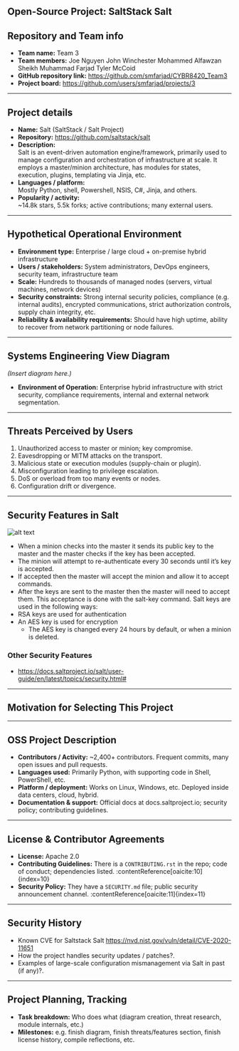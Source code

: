 ## Open-Source Project: SaltStack Salt

## Repository and Team info

- **Team name:** Team 3 
- **Team members:** Joe Nguyen  John Winchester  Mohammed Alfawzan  Sheikh Muhammad Farjad  Tyler McCoid
- **GitHub repository link:** https://github.com/smfarjad/CYBR8420_Team3
- **Project board:** https://github.com/users/smfarjad/projects/3

---

## Project details

- **Name:** Salt (SaltStack / Salt Project) 
- **Repository:** https://github.com/saltstack/salt 
- **Description:**  
  Salt is an event-driven automation engine/framework, primarily used to manage configuration and orchestration of infrastructure at scale. It employs a master/minion architecture, has modules for states, execution, plugins, templating via Jinja, etc. 
- **Languages / platform:**  
  Mostly Python, shell, Powershell, NSIS, C#, Jinja, and others.  
- **Popularity / activity:**  
  ~14.8k stars, 5.5k forks; active contributions; many external users.

---

## Hypothetical Operational Environment

- **Environment type:** Enterprise / large cloud + on-premise hybrid infrastructure  
- **Users / stakeholders:** System administrators, DevOps engineers, security team, infrastructure team  
- **Scale:** Hundreds to thousands of managed nodes (servers, virtual machines, network devices)  
- **Security constraints:** Strong internal security policies, compliance (e.g. internal audits), encrypted communications, strict authorization controls, supply chain integrity, etc.  
- **Reliability & availability requirements:** Should have high uptime, ability to recover from network partitioning or node failures.  

---

## Systems Engineering View Diagram

*(Insert diagram here.)*


- **Environment of Operation:** Enterprise hybrid infrastructure with strict security, compliance requirements, internal and external network segmentation.

---

## Threats Perceived by Users

1. Unauthorized access to master or minion; key compromise.  
2. Eavesdropping or MITM attacks on the transport.  
3. Malicious state or execution modules (supply-chain or plugin).  
4. Misconfiguration leading to privilege escalation.  
5. DoS or overload from too many events or nodes.  
6. Configuration drift or divergence.  

---

## Security Features in Salt
![alt text](https://github.com/smfarjad/CYBR8420_Team3/blob/main/images/key-management.png)
- When a minion checks into the master it sends its public key to the master and the master checks if the key has been accepted.
- The minion will attempt to re-authenticate every 30 seconds until it’s key is accepted.
- If accepted then the master will accept the minion and allow it to accept commands.
- After the keys are sent to the master then the master will need to accept them. This acceptance is done with the salt-key command. Salt keys are used in the following ways:
- RSA keys are used for authentication
- An AES key is used for encryption
  - The AES key is changed every 24 hours by default, or when a minion is deleted.
 
### Other Security Features
- https://docs.saltproject.io/salt/user-guide/en/latest/topics/security.html#

---

## Motivation for Selecting This Project


---

## OSS Project Description

- **Contributors / Activity:** ~2,400+ contributors. Frequent commits, many open issues and pull requests.   
- **Languages used:** Primarily Python, with supporting code in Shell, PowerShell, etc.   
- **Platform / deployment:** Works on Linux, Windows, etc. Deployed inside data centers, cloud, hybrid. 
- **Documentation & support:** Official docs at docs.saltproject.io; security policy; contributing guidelines. 

---

## License & Contributor Agreements

- **License:** Apache 2.0 
- **Contributing Guidelines:** There is a `CONTRIBUTING.rst` in the repo; code of conduct; dependencies listed. :contentReference[oaicite:10]{index=10}  
- **Security Policy:** They have a `SECURITY.md` file; public security announcement channel. :contentReference[oaicite:11]{index=11}  

---

## Security History

- Known CVE for Saltstack Salt  https://nvd.nist.gov/vuln/detail/CVE-2020-11651  
- How the project handles security updates / patches?.  
- Examples of large-scale configuration mismanagement via Salt in past (if any)?.  

---

## Project Planning, Tracking

- **Task breakdown:** Who does what (diagram creation, threat research, module internals, etc.)  
- **Milestones:** e.g. finish diagram, finish threats/features section, finish license history, compile reflections, etc.  


